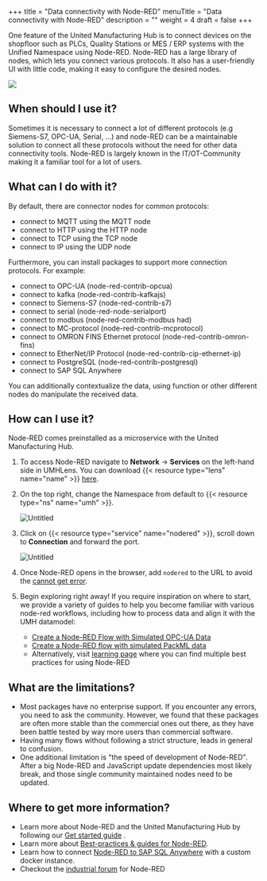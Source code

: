 +++
title = "Data connectivity with Node-RED"
menuTitle = "Data connectivity with Node-RED"
description = ""
weight = 4
draft = false
+++

One feature of the United Manufacturing Hub is to connect devices on the shopfloor such as PLCs, Quality Stations or
MES / ERP systems with the Unified Namespace using Node-RED. 
Node-RED has a large library of nodes, which lets you connect various protocols. It also has a user-friendly UI
with little code, making it easy to configure the desired nodes.

![](/images/features/ifm-retrofitting/noderedDifferentProtocols.png?width=60%)

## When should I use it?

Sometimes it is necessary to connect a lot of different protocols (e.g Siemens-S7, OPC-UA, Serial, ...) and node-RED can be a maintainable
solution to connect all these protocols without the need for other data connectivity tools. Node-RED is largely known in 
the IT/OT-Community making it a familiar tool for a lot of users.

## What can I do with it?

By default, there are connector nodes for common protocols:

   - connect to MQTT using the MQTT node
   - connect to HTTP using the HTTP node
   - connect to TCP using the TCP node
   - connect to IP using the UDP node

Furthermore, you can install packages to support more connection protocols. For example:

   - connect to OPC-UA (node-red-contrib-opcua)
   - connect to kafka (node-red-contrib-kafkajs)
   - connect to Siemens-S7 (node-red-contrib-s7)
   - connect to serial (node-red-node-serialport)
   - connect to modbus (node-red-contrib-modbus had)
   - connect to MC-protocol (node-red-contrib-mcprotocol)
   - connect to OMRON FINS Ethernet protocol (node-red-contrib-omron-fins)
   - connect to EtherNet/IP Protocol (node-red-contrib-cip-ethernet-ip)
   - connect to PostgreSQL (node-red-contrib-postgresql)
   - connect to SAP SQL Anywhere

You can additionally contextualize the data, using function or other different nodes do manipulate the 
received data.

## How can I use it?

Node-RED comes preinstalled as a microservice with the United Manufacturing Hub.

1. To access Node-RED navigate to **Network** -> **Services** on the left-hand side in UMHLens. You can download {{< resource type="lens" name="name" >}} [here](https://github.com/united-manufacturing-hub/UMHLens/releases).
2. On the top right, change the Namespace from default to {{< resource type="ns" name="umh" >}}.

   ![Untitled](/images/getstarted/managingTheSystem/getStartedManagingServices.png?width=75%)

3. Click on {{< resource type="service" name="nodered" >}}, scroll down to **Connection** and forward the port.

   ![Untitled](/images/getstarted/managingTheSystem/getStartedManagingForwarding.png?width=75%)
4. Once Node-RED opens in the browser, add `nodered` to the URL to avoid the [cannot get error](https://learn.umh.app/course/how-to-fix-cannot-get-error-in-node-red/).
5. Begin exploring right away! If you require inspiration on where to start, we provide a variety of guides to help you
      become familiar with various node-red workflows, including how to process data and align it with the UMH datamodel:

    - [Create a Node-RED Flow with Simulated OPC-UA Data](https://learn.umh.app/course/creating-a-node-red-flow-with-simulated-opc-ua-data/)
    - [Create a Node-RED flow with simulated PackML data](https://learn.umh.app/course/creating-a-node-red-flow-with-packml/)
    - Alternatively, visit [learning page](https://learn.umh.app/topic/node-red/) where you can find multiple best practices for using Node-RED



## What are the limitations?

- Most packages have no enterprise support. If you encounter any errors, you need to ask the community. 
  However, we found that these packages are often more stable than the commercial ones out there, 
  as they have been battle tested by way more users than commercial software.
- Having many flows without following a strict structure, leads in general to confusion.
- One additional limitation is "the speed of development of Node-RED". After a big Node-RED and JavaScript update
  dependencies most likely break, and those single community maintained nodes need to be updated.

## Where to get more information?

- Learn more about Node-RED and the United Manufacturing Hub by following our [Get started guide](/docs/getstarted/) .
- Learn more about [Best-practices & guides for Node-RED](https://learn.umh.app/topic/node-red/).
- Learn how to connect [Node-RED to SAP SQL Anywhere](https://learn.umh.app/course/connecting-to-sap-sql-anywhere-using-a-custom-node-red-instance/) with a custom docker instance.
- Checkout the [industrial forum](https://discourse.nodered.org/c/industrial/18) for Node-RED
